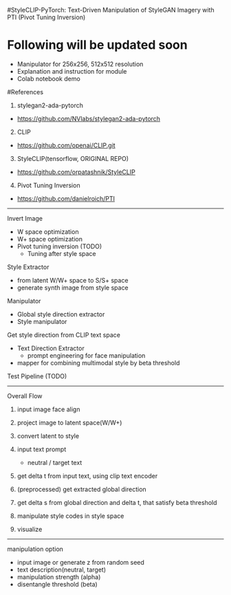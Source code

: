 #StyleCLIP-PyTorch: Text-Driven Manipulation of StyleGAN Imagery 
with PTI (Pivot Tuning Inversion)

# Following will be updated soon
- Manipulator for 256x256, 512x512 resolution
- Explanation and instruction for module
- Colab notebook demo

#References

1. stylegan2-ada-pytorch
- https://github.com/NVlabs/stylegan2-ada-pytorch

2. CLIP
- https://github.com/openai/CLIP.git

3. StyleCLIP(tensorflow, ORIGINAL REPO)
- https://github.com/orpatashnik/StyleCLIP

4. Pivot Tuning Inversion
- https://github.com/danielroich/PTI


--------------
Invert Image
- W space optimization
- W+ space optimization
- Pivot tuning inversion (TODO)
    - Tuning after style space

Style Extractor
- from latent W/W+ space to S/S+ space
- generate synth image from style space

Manipulator
- Global style direction extractor
- Style manipulator

Get style direction from CLIP text space
- Text Direction Extractor
    - prompt engineering for face manipulation
- mapper for combining multimodal style by beta threshold

Test Pipeline (TODO)


--------------
Overall Flow
1. input image face align
2. project image to latent space(W/W+)
3. convert latent to style

4. input text prompt
    - neutral / target text
5. get delta t from input text, using clip text encoder

6. (preprocessed) get extracted global direction
7. get delta s from global direction and delta t, that satisfy beta threshold

8. manipulate style codes in style space
9. visualize


--------------
manipulation option
- input image or generate z from random seed
- text description(neutral, target)
- manipulation strength (alpha)
- disentangle threshold (beta) 
